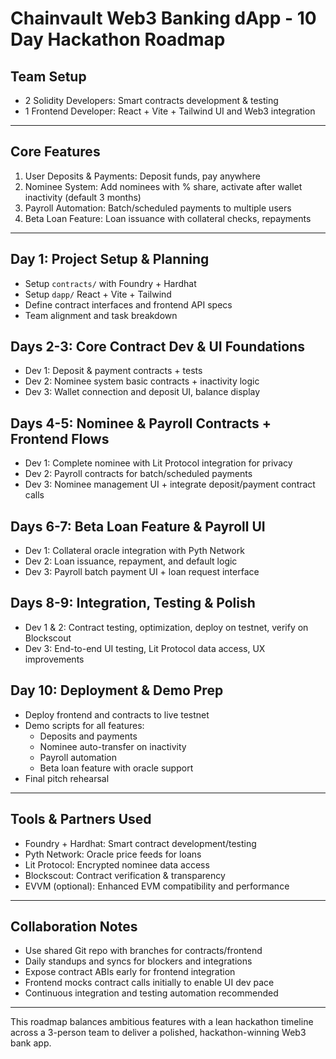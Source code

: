 # Chainvault Web3 Banking dApp - 10 Day Hackathon Roadmap

## Team Setup
- 2 Solidity Developers: Smart contracts development & testing
- 1 Frontend Developer: React + Vite + Tailwind UI and Web3 integration

---

## Core Features
1. User Deposits & Payments: Deposit funds, pay anywhere
2. Nominee System: Add nominees with % share, activate after wallet inactivity (default 3 months)
3. Payroll Automation: Batch/scheduled payments to multiple users
4. Beta Loan Feature: Loan issuance with collateral checks, repayments

---

## Day 1: Project Setup & Planning
- Setup `contracts/` with Foundry + Hardhat
- Setup `dapp/` React + Vite + Tailwind
- Define contract interfaces and frontend API specs
- Team alignment and task breakdown

## Days 2-3: Core Contract Dev & UI Foundations
- Dev 1: Deposit & payment contracts + tests
- Dev 2: Nominee system basic contracts + inactivity logic
- Dev 3: Wallet connection and deposit UI, balance display

## Days 4-5: Nominee & Payroll Contracts + Frontend Flows
- Dev 1: Complete nominee with Lit Protocol integration for privacy
- Dev 2: Payroll contracts for batch/scheduled payments
- Dev 3: Nominee management UI + integrate deposit/payment contract calls

## Days 6-7: Beta Loan Feature & Payroll UI
- Dev 1: Collateral oracle integration with Pyth Network
- Dev 2: Loan issuance, repayment, and default logic
- Dev 3: Payroll batch payment UI + loan request interface

## Days 8-9: Integration, Testing & Polish
- Dev 1 & 2: Contract testing, optimization, deploy on testnet, verify on Blockscout
- Dev 3: End-to-end UI testing, Lit Protocol data access, UX improvements

## Day 10: Deployment & Demo Prep
- Deploy frontend and contracts to live testnet
- Demo scripts for all features:
  - Deposits and payments
  - Nominee auto-transfer on inactivity
  - Payroll automation
  - Beta loan feature with oracle support
- Final pitch rehearsal

---

## Tools & Partners Used
- Foundry + Hardhat: Smart contract development/testing
- Pyth Network: Oracle price feeds for loans
- Lit Protocol: Encrypted nominee data access
- Blockscout: Contract verification & transparency
- EVVM (optional): Enhanced EVM compatibility and performance

---

## Collaboration Notes
- Use shared Git repo with branches for contracts/frontend
- Daily standups and syncs for blockers and integrations
- Expose contract ABIs early for frontend integration
- Frontend mocks contract calls initially to enable UI dev pace
- Continuous integration and testing automation recommended

---

This roadmap balances ambitious features with a lean hackathon timeline across a 3-person team to deliver a polished, hackathon-winning Web3 bank app.
